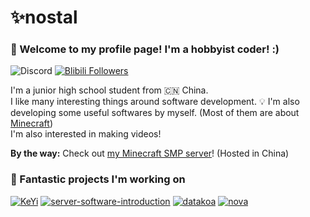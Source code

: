 # ✨nostal

### 👋 Welcome to my profile page! I'm a hobbyist coder! :)

![Discord](https://dcbadge.vercel.app/api/shield/620115565545259008?style=flat-square)
[![Blibili Followers](https://bilistats.lonelyion.com/followers?uid=238111550)](https://space.bilibili.com/238111550)

I'm a junior high school student from 🇨🇳 China. <br>
I like many interesting things around software development. 💡 I'm also developing some useful softwares by myself. (Most of them are about [Minecraft](http://minecraft.net/))<br>
I'm also interested in making videos!

**By the way:** Check out [my Minecraft SMP server](https://play.mcmod.cn/sv20186605.html)! (Hosted in China)

### 📝 Fantastic projects I'm working on

[![KeYi](https://github-readme-stats.vercel.app/api/pin/?username=KeYiMC&repo=KeYi)](https://github.com/KeYiMC/KeYi)
[![server-software-introduction](https://github-readme-stats.vercel.app/api/pin/?username=nostalgic853&repo=server-software-introduction)](https://github.com/nostalgic853/server-software-introduction)
[![datakoa](https://github-readme-stats.vercel.app/api/pin/?username=hamokumo&repo=datakoa)](https://github.com/hamokumo/datakoa)
[![nova](https://github-readme-stats.vercel.app/api/pin/?username=hamokumo&repo=nova)](https://github.com/hamokumo/nova)
